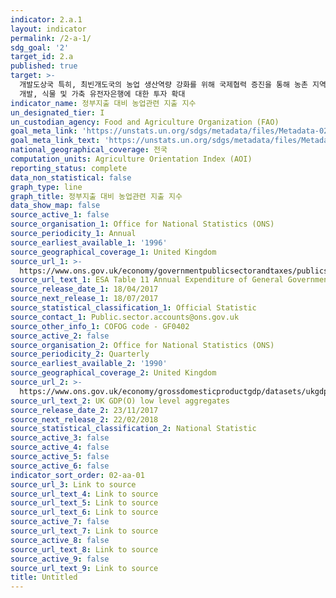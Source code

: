 ```yaml
---
indicator: 2.a.1
layout: indicator
permalink: /2-a-1/
sdg_goal: '2'
target_id: 2.a
published: true
target: >-
  개발도상국 특히, 최빈개도국의 농업 생산역량 강화를 위해 국제협력 증진을 통해 농촌 지역 사회기반시설, 농업 연구 및 지원 서비스, 기술
  개발, 식물 및 가축 유전자은행에 대한 투자 확대
indicator_name: 정부지출 대비 농업관련 지출 지수
un_designated_tier: I
un_custodian_agency: Food and Agriculture Organization (FAO)
goal_meta_link: 'https://unstats.un.org/sdgs/metadata/files/Metadata-02-0A-01.pdf'
goal_meta_link_text: 'https://unstats.un.org/sdgs/metadata/files/Metadata-02-0A-01.pdf'
national_geographical_coverage: 전국
computation_units: Agriculture Orientation Index (AOI)
reporting_status: complete
data_non_statistical: false
graph_type: line
graph_title: 정부지출 대비 농업관련 지출 지수
data_show_map: false
source_active_1: false
source_organisation_1: Office for National Statistics (ONS)
source_periodicity_1: Annual
source_earliest_available_1: '1996'
source_geographical_coverage_1: United Kingdom
source_url_1: >-
  https://www.ons.gov.uk/economy/governmentpublicsectorandtaxes/publicspending/datasets/esatable11annualexpenditureofgeneralgovernment
source_url_text_1: ESA Table 11 Annual Expenditure of General Government
source_release_date_1: 18/04/2017
source_next_release_1: 18/07/2017
source_statistical_classification_1: Official Statistic
source_contact_1: Public.sector.accounts@ons.gov.uk
source_other_info_1: COFOG code - GF0402
source_active_2: false
source_organisation_2: Office for National Statistics (ONS)
source_periodicity_2: Quarterly
source_earliest_available_2: '1990'
source_geographical_coverage_2: United Kingdom
source_url_2: >-
  https://www.ons.gov.uk/economy/grossdomesticproductgdp/datasets/ukgdpolowlevelaggregates
source_url_text_2: UK GDP(O) low level aggregates
source_release_date_2: 23/11/2017
source_next_release_2: 22/02/2018
source_statistical_classification_2: National Statistic
source_active_3: false
source_active_4: false
source_active_5: false
source_active_6: false
indicator_sort_order: 02-aa-01
source_url_3: Link to source
source_url_text_4: Link to source
source_url_text_5: Link to source
source_url_text_6: Link to source
source_active_7: false
source_url_text_7: Link to source
source_active_8: false
source_url_text_8: Link to source
source_active_9: false
source_url_text_9: Link to source
title: Untitled
---
```

